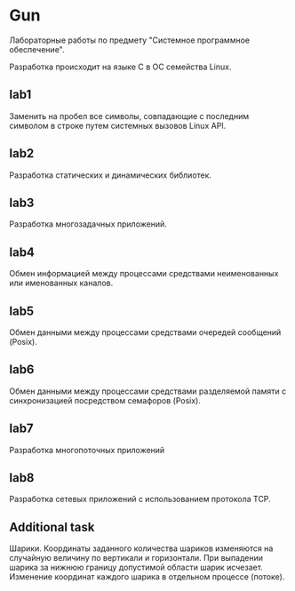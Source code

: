 # Gun

Лабораторные работы по предмету "Системное программное обеспечение".

Разработка происходит на языке C в ОС семейства Linux.

## lab1

Заменить на пробел все символы, совпадающие с последним символом в строке путем системных вызовов Linux API.

## lab2

Разработка статических и динамических библиотек.

## lab3

Разработка многозадачных приложений.

## lab4

Обмен информацией между процессами средствами неименованных или именованных каналов.

## lab5

Обмен данными между процессами средствами очередей сообщений (Posix).

## lab6

Обмен данными между процессами средствами разделяемой памяти с синхронизацией посредством семафоров (Posix).

## lab7

Разработка многопоточных приложений 

## lab8

Разработка сетевых приложений с использованием протокола TCP.

## Additional task

Шарики. Координаты заданного количества шариков изменяются на случайную величину по вертикали и горизонтали. При выпадении шарика за нижнюю границу допустимой области шарик исчезает. Изменение координат каждого шарика в отдельном процессе (потоке).
